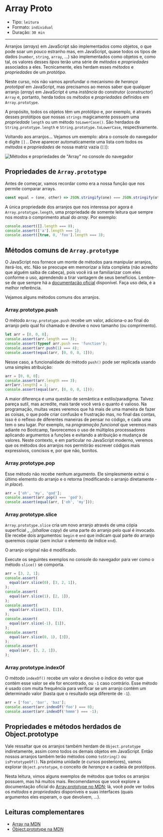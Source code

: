 # Array Proto

* Tipo: `leitura`
* Formato: `individual`
* Duração: `30 min`

***

Arranjos \(_arrays_\) em JavaScript são implementados como objetos, o que pode
soar um pouco estranho mas, em JavaScript, quase todos os tipos de dados
\(`number`, `string`, `array`, ...\) são implementados como objetos e, como tal,
os valores desses _tipos_ terão uma série de _métodos_ e _propriedades_
associados a eles. Tecnicamente, eles herdam esses _métodos_ e _propriedades_ de
um _protótipo_.

Neste curso, nós não vamos aprofundar o mecanismo de _herança prototipal_  em
JavaScript, mas precisamos ao menos saber que qualquer arranjo \(_array_\) em
JavaScript é uma _instância_ do construtor \(_constructor_\) `Array` e,
portanto, herda todos os _métodos_ e _propriedades_ definidos em
`Array.prototype`.

A propósito, todos os objetos têm um _protótipo_ e, por exemplo, é através
desses protótipos que nossas `strings` magicamente possuem uma _propriedade_
`length` ou um método `toLowerCase()`. São herdados de `String.prototype.length`
e `String.prototype.toLowerCase`, respectivamente.

Voltando aos arranjos... Vejamos um exemplo: abra o console do navegador e
digite `[].`. Deve aparecer automaticamente uma lista com todos os _métodos_ e
_propriedades_ de nossa matriz vazia \(`[]`\):

![M&#xE9;todos e propriedades de &quot;Array&quot; no console do
navegador](https://user-images.githubusercontent.com/110297/37485550-c77d636e-2859-11e8-8b76-21fc103691e5.png)

## Propriedades de `Array.prototype`

Antes de começar, vamos recordar como era a nossa função que nos permite
comparar arrays.

```js
const equal = (one, other) => JSON.stringify(one) === JSON.stringify(other);

```

A única propriedade dos arranjos que nos interessa por agora é
`Array.prototype.length`, uma propriedade de somente leitura que sempre nos
mostra o comprimento atual do _array_. Por exemplo:

```js
console.assert([].length === 0);
console.assert(['a'].length === 1);
console.assert([true, 0, 'foo'].length === 3);

```

## Métodos comuns de `Array.prototype`

O JavaScript nos fornece um monte de métodos para manipular arranjos, iterá-los,
etc. Não se preocupe em memorizar a lista completa \(não acredito que alguém
saiba de cabeça\), pois você irá se familiarizar com eles conforme o uso,
aprendendo a tirar vantagem de seus benefícios. Lembre-se de que sempre há a
[documentação
oficial](https://developer.mozilla.org/pt-BR/docs/Web/JavaScript/Reference/Global_Objects/Array)
disponível. Faça uso dela, é a melhor referência.

Vejamos alguns métodos comuns dos arranjos.

### Array.prototype.push

O método `Array.prototype.push` recebe um valor, adiciona-o ao final do arranjo
pelo qual foi chamado e devolve o novo tamanho \(ou comprimento\).

```js
let arr = [0, 0, 0];
console.assert(arr.length === 3);
console.assert(typeof arr.push === 'function');
console.assert(arr.push(1) === 4);
console.assert(equal(arr, [0, 0, 0, 1]));

```

Nesse caso, a funcionalidade do método `push()` pode ser replicada usando uma
simples atribuição:

```js
arr = [0, 0, 0];
console.assert(arr.length === 3);
arr[arr.length] = 1;
console.assert(equal(arr, [0, 0, 0, 1]));

```

A maior diferença é uma questão de semântica e estilo/paradigma. Talvez pareça
sutil, mas acredite, mais tarde você verá o quanto é valioso. Na programação,
muitas vezes veremos que há mais de uma maneira de fazer as coisas, o que pode
criar confusão e frustração mas, no final das contas, isso é o reflexo de
diferentes maneiras de pensar no código, e cada uma tem o seu lugar. Por
exemplo, na _programação funcional_ que veremos mais adiante no Bootcamp,
favorecemos o uso de múltiplos processadores aplicando argumentos a funções e
evitando a atribuição e mudança de valores. Neste contexto, e em particular no
JavaScript moderno, veremos que os métodos dos arranjos nos permitirão escrever
códigos mais expressivos, concisos e, por que não, bonitos.

### Array.prototype.pop

Esse método não recebe nenhum argumento. Ele simplesmente extrai o último
elemento do arranjo e o retorna \(modificando o arranjo diretamente - _in
place_\).

```js
arr = ['oh', 'my', 'god'];
console.assert(arr.pop() === 'god');
console.assert(equal(arr, ['oh', 'my']));

```

### Array.prototype.slice

`Array.prototype.slice` cria um novo arranjo através de uma cópia superficial _
_\(_shallow copy_\) de uma parte do arranjo pelo qual é invocado. Ele recebe
dois argumentos: `begin` e `end` que indicam qual parte do arranjo queremos
copiar \(sem incluir o elemento de índice `end`\).

O arranjo original não é modificado.

Execute os seguintes exemplos no console do navegador para ver como o método
`slice()` se comporta.

```js
arr = [3, 2, 1];
console.assert(
  equal(arr.slice(0), [3, 2, 1]),
);
console.assert(
  equal(arr.slice(1), [2, 1]),
);
console.assert(
  equal(arr.slice(2), [1]),
);
console.assert(
  equal(arr.slice(-1), [1]),
);
console.assert(
  equal(arr.slice(0, 1), [3]),
);
console.assert(
  equal(arr, [3, 2, 1]),
);

```

### Array.prototype.indexOf

O método `indexOf()` recebe um valor e devolve o índice do vetor que contém esse
valor se ele for encontrado, ou `-1` caso contrário.  Esse método é usado com
muita frequência para verificar se um arranjo contém um determinado valor
\(basta que o resultado seja diferente de `-1`\).

```js
arr = ['foo', 'bar', 'baz'];
console.assert(arr.indexOf('foo') === 0);
console.assert(arr.indexOf('hmmm') === -1);

```

## Propriedades e métodos herdados de Object.prototype

Vale ressaltar que os arranjos também herdam de `Object.prototype`
indiretamente, assim como todos os demais objetos em JavaScript. Então nossos
arranjos também terão métodos como `toString()` ou `isPrototypeOf()`. Na próxima
unidade \(e cursos posteriores\), vamos explorar `Object.prototype`, o conceito
de _herança_ e a cadeia de protótipos.

Nesta leitura, vimos alguns exemplos de métodos que todos os arranjos possuem,
mas há muitos mais. Recomendamos que você explore a documentação oficial do
[Array.prototype no MDN](https://developer.mozilla.org/pt-BR/docs/Web/JavaScript/Reference/Global_Objects/Array);
lá, você pode ver todos os _métodos_ e _propriedades_ disponíveis e suas
interfaces \(quais argumentos eles esperam, o que devolvem, ...\).

## Leituras complementares

* [Array na
  MDN](https://developer.mozilla.org/pt-BR/docs/Web/JavaScript/Reference/Global_Objects/Array)
* [Object.prototype na
  MDN](https://developer.mozilla.org/pt-BR/docs/Web/JavaScript/Reference/Global_Objects/Object)
